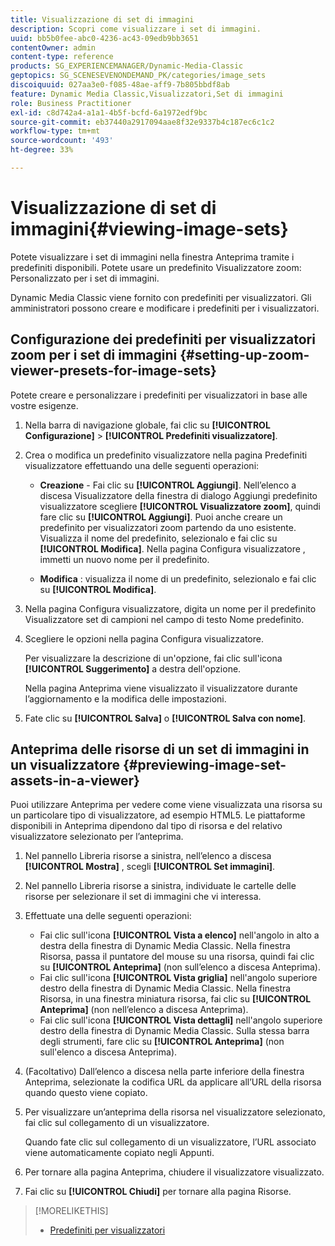 ```yaml
---
title: Visualizzazione di set di immagini
description: Scopri come visualizzare i set di immagini.
uuid: bb5b0fee-abc0-4236-ac43-09edb9bb3651
contentOwner: admin
content-type: reference
products: SG_EXPERIENCEMANAGER/Dynamic-Media-Classic
geptopics: SG_SCENESEVENONDEMAND_PK/categories/image_sets
discoiquuid: 027aa3e0-f085-48ae-aff9-7b805bbdf8ab
feature: Dynamic Media Classic,Visualizzatori,Set di immagini
role: Business Practitioner
exl-id: c8d742a4-a1a1-4b5f-bcfd-6a1972edf9bc
source-git-commit: eb37440a2917094aae8f32e9337b4c187ec6c1c2
workflow-type: tm+mt
source-wordcount: '493'
ht-degree: 33%

---
```


# Visualizzazione di set di immagini{#viewing-image-sets}

Potete visualizzare i set di immagini nella finestra Anteprima tramite i predefiniti disponibili. Potete usare un predefinito Visualizzatore zoom: Personalizzato per i set di immagini.

Dynamic Media Classic viene fornito con predefiniti per visualizzatori. Gli amministratori possono creare e modificare i predefiniti per i visualizzatori.

## Configurazione dei predefiniti per visualizzatori zoom per i set di immagini {#setting-up-zoom-viewer-presets-for-image-sets}

Potete creare e personalizzare i predefiniti per visualizzatori in base alle vostre esigenze.

1. Nella barra di navigazione globale, fai clic su **[!UICONTROL Configurazione]** > **[!UICONTROL Predefiniti visualizzatore]**.
1. Crea o modifica un predefinito visualizzatore nella pagina Predefiniti visualizzatore effettuando una delle seguenti operazioni:

   * **Creazione**  - Fai clic su  **[!UICONTROL Aggiungi]**. Nell’elenco a discesa Visualizzatore della finestra di dialogo Aggiungi predefinito visualizzatore scegliere **[!UICONTROL Visualizzatore zoom]**, quindi fare clic su **[!UICONTROL Aggiungi]**. Puoi anche creare un predefinito per visualizzatori zoom partendo da uno esistente. Visualizza il nome del predefinito, selezionalo e fai clic su **[!UICONTROL Modifica]**. Nella pagina Configura visualizzatore , immetti un nuovo nome per il predefinito.

   * **Modifica** : visualizza il nome di un predefinito, selezionalo e fai clic su  **[!UICONTROL Modifica]**.

1. Nella pagina Configura visualizzatore, digita un nome per il predefinito Visualizzatore set di campioni nel campo di testo Nome predefinito.
1. Scegliere le opzioni nella pagina Configura visualizzatore.

   Per visualizzare la descrizione di un&#39;opzione, fai clic sull&#39;icona **[!UICONTROL Suggerimento]** a destra dell&#39;opzione.

   Nella pagina Anteprima viene visualizzato il visualizzatore durante l’aggiornamento e la modifica delle impostazioni.

1. Fate clic su **[!UICONTROL Salva]** o **[!UICONTROL Salva con nome]**.

## Anteprima delle risorse di un set di immagini in un visualizzatore {#previewing-image-set-assets-in-a-viewer}

Puoi utilizzare Anteprima per vedere come viene visualizzata una risorsa su un particolare tipo di visualizzatore, ad esempio HTML5. Le piattaforme disponibili in Anteprima dipendono dal tipo di risorsa e del relativo visualizzatore selezionato per l’anteprima.

1. Nel pannello Libreria risorse a sinistra, nell’elenco a discesa **[!UICONTROL Mostra]** , scegli **[!UICONTROL Set immagini]**.
1. Nel pannello Libreria risorse a sinistra, individuate le cartelle delle risorse per selezionare il set di immagini che vi interessa.
1. Effettuate una delle seguenti operazioni:

   * Fai clic sull&#39;icona **[!UICONTROL Vista a elenco]** nell&#39;angolo in alto a destra della finestra di Dynamic Media Classic. Nella finestra Risorsa, passa il puntatore del mouse su una risorsa, quindi fai clic su **[!UICONTROL Anteprima]** (non sull’elenco a discesa Anteprima).
   * Fai clic sull&#39;icona **[!UICONTROL Vista griglia]** nell&#39;angolo superiore destro della finestra di Dynamic Media Classic. Nella finestra Risorsa, in una finestra miniatura risorsa, fai clic su **[!UICONTROL Anteprima]** (non nell’elenco a discesa Anteprima).
   * Fai clic sull&#39;icona **[!UICONTROL Vista dettagli]** nell&#39;angolo superiore destro della finestra di Dynamic Media Classic. Sulla stessa barra degli strumenti, fare clic su **[!UICONTROL Anteprima]** (non sull&#39;elenco a discesa Anteprima).

1. (Facoltativo) Dall’elenco a discesa nella parte inferiore della finestra Anteprima, selezionate la codifica URL da applicare all’URL della risorsa quando questo viene copiato.
1. Per visualizzare un’anteprima della risorsa nel visualizzatore selezionato, fai clic sul collegamento di un visualizzatore.

   Quando fate clic sul collegamento di un visualizzatore, l’URL associato viene automaticamente copiato negli Appunti.

1. Per tornare alla pagina Anteprima, chiudere il visualizzatore visualizzato.
1. Fai clic su **[!UICONTROL Chiudi]** per tornare alla pagina Risorse.

>[!MORELIKETHIS]
>
>* [Predefiniti per visualizzatori](application-setup.md#viewer_presets)

